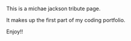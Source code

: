 This is a michae jackson tribute page.

It makes up the first part of my coding portfolio.

Enjoy!!
